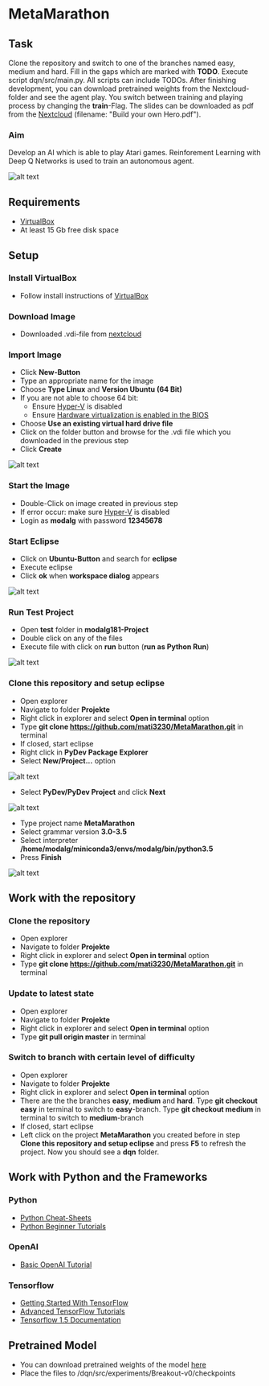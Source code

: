 # MetaMarathon

## Task

Clone the repository and switch to one of the branches named easy, medium and hard. Fill in the gaps which are marked with **TODO**. Execute script dqn/src/main.py. All scripts can include TODOs. After finishing development, you can download pretrained weights from the Nextcloud-folder and see the agent play. You switch between training and playing process by changing the **train**-Flag. The slides can be downloaded as pdf from the [Nextcloud](https://nextcloud.mirevi.medien.hs-duesseldorf.de/index.php/s/LPlGOaw87G9iQa8) (filename: "Build your own Hero.pdf"). 
 
### Aim

Develop an AI which is able to play Atari games. Reinforement Learning with Deep Q Networks is used to train an autonomous agent. 

![alt text](./images/Breakout01.jpg)

## Requirements

* [VirtualBox](https://www.virtualbox.org/wiki/Downloads)
* At least 15 Gb free disk space

## Setup

### Install VirtualBox

* Follow install instructions of [VirtualBox](https://www.virtualbox.org/wiki/Downloads)

### Download Image

* Downloaded .vdi-file from [nextcloud](https://nextcloud.mirevi.medien.hs-duesseldorf.de/index.php/s/OvNqimOvcumJWWa)

### Import Image

* Click **New-Button**
* Type an appropriate name for the image
* Choose **Type Linux** and **Version Ubuntu (64 Bit)**
* If you are not able to choose 64 bit: 
	* Ensure [Hyper-V](https://www.poweronplatforms.com/enable-disable-hyper-v-windows-10-8/) is disabled
	* Ensure [Hardware virtualization is enabled in the BIOS](https://superuser.com/questions/866962/why-does-virtualbox-only-have-32-bit-option-no-64-bit-option-on-windows-7?utm_medium=organic&utm_source=google_rich_qa&utm_campaign=google_rich_qa)
* Choose **Use an existing virtual hard drive file**
* Click on the folder button and browse for the .vdi file which you downloaded in the previous step
* Click **Create**

![alt text](./images/ImportImage01.jpg)

### Start the Image

* Double-Click on image created in previous step
* If error occur: make sure [Hyper-V](https://www.poweronplatforms.com/enable-disable-hyper-v-windows-10-8/) is disabled
* Login as **modalg** with password **12345678**

### Start Eclipse

* Click on **Ubuntu-Button** and search for **eclipse**
* Execute eclipse
* Click **ok** when **workspace dialog** appears

![alt text](./images/StartEclipse01.jpg)

### Run Test Project

* Open **test** folder in **modalg181-Project**
* Double click on any of the files
* Execute file with click on **run** button (**run as Python Run**)

![alt text](./images/RunScript01.jpg)

### Clone this repository and setup eclipse

* Open explorer
* Navigate to folder **Projekte**
* Right click in explorer and select **Open in terminal** option
* Type **git clone https://github.com/mati3230/MetaMarathon.git** in terminal
* If closed, start eclipse 
* Right click in **PyDev Package Explorer**
* Select **New/Project...** option

![alt text](./images/CreateProject01.jpg)

* Select **PyDev/PyDev Project** and click **Next**

![alt text](./images/CreateProject03.jpg)

* Type project name **MetaMarathon**
* Select grammar version **3.0-3.5**
* Select interpreter **/home/modalg/miniconda3/envs/modalg/bin/python3.5**
* Press **Finish**

![alt text](./images/CreateProject02.jpg)

## Work with the repository

### Clone the repository

* Open explorer
* Navigate to folder **Projekte**
* Right click in explorer and select **Open in terminal** option
* Type **git clone https://github.com/mati3230/MetaMarathon.git** in terminal

### Update to latest state

* Open explorer
* Navigate to folder **Projekte**
* Right click in explorer and select **Open in terminal** option
* Type **git pull origin master** in terminal

### Switch to branch with certain **level of difficulty**

* Open explorer
* Navigate to folder **Projekte**
* Right click in explorer and select **Open in terminal** option
* There are the the branches **easy**, **medium** and **hard**. Type **git checkout easy** in terminal to switch to **easy**-branch. Type **git checkout medium** in terminal to switch to **medium**-branch
* If closed, start eclipse 
* Left click on the project **MetaMarathon** you created before in step **Clone this repository and setup eclipse** and press **F5** to refresh the project. Now you should see a **dqn** folder. 

## Work with Python and the Frameworks

### Python

* [Python Cheat-Sheets](https://ehmatthes.github.io/pcc/cheatsheets/README.html)
* [Python Beginner Tutorials](https://wiki.python.org/moin/BeginnersGuide/Programmers)

### OpenAI

* [Basic OpenAI Tutorial](https://gym.openai.com/docs/)

### Tensorflow

* [Getting Started With TensorFlow](https://www.tensorflow.org/versions/r1.1/get_started/get_started)
* [Advanced TensorFlow Tutorials](https://www.tensorflow.org/tutorials/)
* [Tensorflow 1.5 Documentation](https://www.tensorflow.org/versions/r1.5/api_docs/)

## Pretrained Model

* You can download pretrained weights of the model [here](https://nextcloud.mirevi.medien.hs-duesseldorf.de/index.php/s/LPlGOaw87G9iQa8)
* Place the files to /dqn/src/experiments/Breakout-v0/checkpoints
